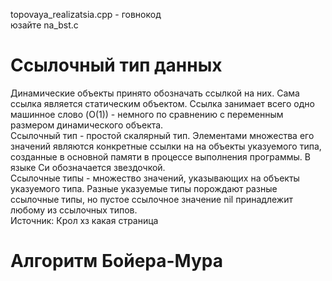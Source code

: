 
topovaya_realizatsia.cpp - говнокод <br>
юзайте na_bst.c <br>

# Ссылочный тип данных
Динамические объекты принято обозначать ссылкой на них. Сама ссылка является статическим объектом. Ссылка занимает всего одно машинное слово (O(1)) - немного по сравнению с переменным размером динамического объекта. <br>
Ссылочный тип - простой скалярный тип. Элементами множества его значений являются конкретные ссылки на на объекты указуемого типа, созданные в основной памяти в процессе выполнения программы. В языке Си обозначается звездочкой. <br>
Ссылочные типы - множество значений, указывающих на объекты указуемого типа. Разные указуемые типы порождают разные ссылочные типы, но пустое ссылочное значение nil принадлежит любому из ссылочных типов. <br>
Источник: Крол хз какая страница

# Алгоритм Бойера-Мура
